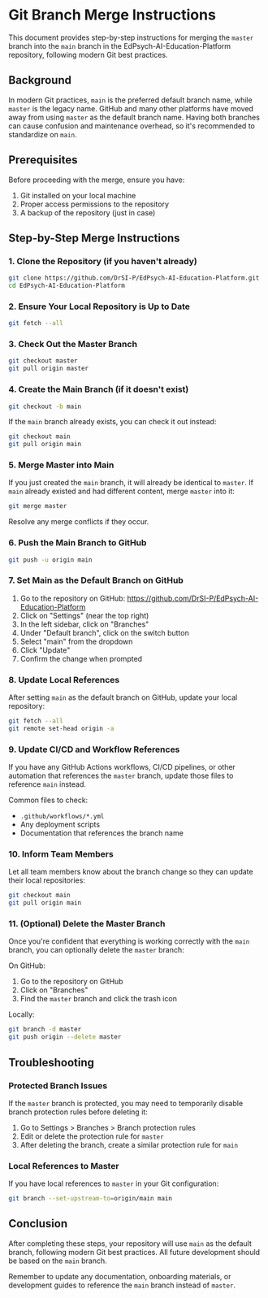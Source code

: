 # Git Branch Merge Instructions

This document provides step-by-step instructions for merging the `master` branch into the `main` branch in the EdPsych-AI-Education-Platform repository, following modern Git best practices.

## Background

In modern Git practices, `main` is the preferred default branch name, while `master` is the legacy name. GitHub and many other platforms have moved away from using `master` as the default branch name. Having both branches can cause confusion and maintenance overhead, so it's recommended to standardize on `main`.

## Prerequisites

Before proceeding with the merge, ensure you have:

1. Git installed on your local machine
2. Proper access permissions to the repository
3. A backup of the repository (just in case)

## Step-by-Step Merge Instructions

### 1. Clone the Repository (if you haven't already)

```bash
git clone https://github.com/DrSI-P/EdPsych-AI-Education-Platform.git
cd EdPsych-AI-Education-Platform
```

### 2. Ensure Your Local Repository is Up to Date

```bash
git fetch --all
```

### 3. Check Out the Master Branch

```bash
git checkout master
git pull origin master
```

### 4. Create the Main Branch (if it doesn't exist)

```bash
git checkout -b main
```

If the `main` branch already exists, you can check it out instead:

```bash
git checkout main
git pull origin main
```

### 5. Merge Master into Main

If you just created the `main` branch, it will already be identical to `master`. If `main` already existed and had different content, merge `master` into it:

```bash
git merge master
```

Resolve any merge conflicts if they occur.

### 6. Push the Main Branch to GitHub

```bash
git push -u origin main
```

### 7. Set Main as the Default Branch on GitHub

1. Go to the repository on GitHub: https://github.com/DrSI-P/EdPsych-AI-Education-Platform
2. Click on "Settings" (near the top right)
3. In the left sidebar, click on "Branches"
4. Under "Default branch", click on the switch button
5. Select "main" from the dropdown
6. Click "Update"
7. Confirm the change when prompted

### 8. Update Local References

After setting `main` as the default branch on GitHub, update your local repository:

```bash
git fetch --all
git remote set-head origin -a
```

### 9. Update CI/CD and Workflow References

If you have any GitHub Actions workflows, CI/CD pipelines, or other automation that references the `master` branch, update those files to reference `main` instead.

Common files to check:
- `.github/workflows/*.yml`
- Any deployment scripts
- Documentation that references the branch name

### 10. Inform Team Members

Let all team members know about the branch change so they can update their local repositories:

```bash
git checkout main
git pull origin main
```

### 11. (Optional) Delete the Master Branch

Once you're confident that everything is working correctly with the `main` branch, you can optionally delete the `master` branch:

On GitHub:
1. Go to the repository on GitHub
2. Click on "Branches"
3. Find the `master` branch and click the trash icon

Locally:
```bash
git branch -d master
git push origin --delete master
```

## Troubleshooting

### Protected Branch Issues

If the `master` branch is protected, you may need to temporarily disable branch protection rules before deleting it:

1. Go to Settings > Branches > Branch protection rules
2. Edit or delete the protection rule for `master`
3. After deleting the branch, create a similar protection rule for `main`

### Local References to Master

If you have local references to `master` in your Git configuration:

```bash
git branch --set-upstream-to=origin/main main
```

## Conclusion

After completing these steps, your repository will use `main` as the default branch, following modern Git best practices. All future development should be based on the `main` branch.

Remember to update any documentation, onboarding materials, or development guides to reference the `main` branch instead of `master`.
